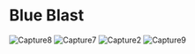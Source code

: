 # Blue Blast

![Capture8](https://github.com/ayroh/BlueBlast/assets/76924597/8367d55f-d488-4ffd-84a5-5b4276665005)
![Capture7](https://github.com/ayroh/BlueBlast/assets/76924597/1b1fd2b0-a943-4a64-b9ff-13fcaa453a54)
![Capture2](https://github.com/ayroh/BlueBlast/assets/76924597/d73cee89-659e-4ccc-925b-337b30765ee2)
![Capture9](https://github.com/ayroh/BlueBlast/assets/76924597/b27e3200-3aa0-43c2-ae5a-fff1cab3a8b2)
